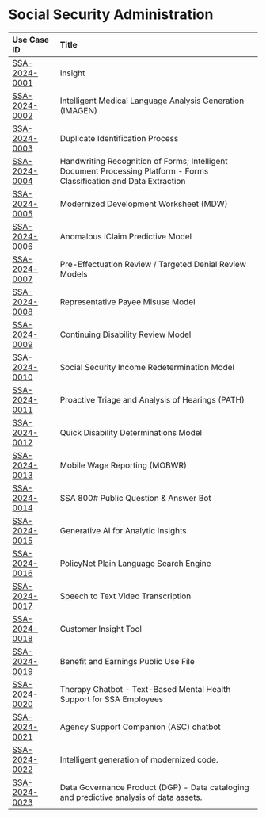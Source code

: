 # Social Security Administration
| Use Case ID | Title |
|:----------- |:----- |
| [SSA-2024-0001](<../individual/SSA-2024-0001.md>) | Insight |
| [SSA-2024-0002](<../individual/SSA-2024-0002.md>) | Intelligent Medical Language Analysis Generation (IMAGEN) |
| [SSA-2024-0003](<../individual/SSA-2024-0003.md>) | Duplicate Identification Process |
| [SSA-2024-0004](<../individual/SSA-2024-0004.md>) | Handwriting Recognition of Forms; Intelligent Document Processing Platform - Forms Classification and Data Extraction |
| [SSA-2024-0005](<../individual/SSA-2024-0005.md>) | Modernized Development Worksheet (MDW) |
| [SSA-2024-0006](<../individual/SSA-2024-0006.md>) | Anomalous iClaim Predictive Model |
| [SSA-2024-0007](<../individual/SSA-2024-0007.md>) | Pre-Effectuation Review / Targeted Denial Review Models |
| [SSA-2024-0008](<../individual/SSA-2024-0008.md>) | Representative Payee Misuse Model |
| [SSA-2024-0009](<../individual/SSA-2024-0009.md>) | Continuing Disability Review Model |
| [SSA-2024-0010](<../individual/SSA-2024-0010.md>) | Social Security Income Redetermination Model |
| [SSA-2024-0011](<../individual/SSA-2024-0011.md>) | Proactive Triage and Analysis of Hearings (PATH) |
| [SSA-2024-0012](<../individual/SSA-2024-0012.md>) | Quick Disability Determinations Model |
| [SSA-2024-0013](<../individual/SSA-2024-0013.md>) | Mobile Wage Reporting (MOBWR) |
| [SSA-2024-0014](<../individual/SSA-2024-0014.md>) | SSA 800# Public Question & Answer Bot |
| [SSA-2024-0015](<../individual/SSA-2024-0015.md>) | Generative AI for Analytic Insights |
| [SSA-2024-0016](<../individual/SSA-2024-0016.md>) | PolicyNet Plain Language Search Engine |
| [SSA-2024-0017](<../individual/SSA-2024-0017.md>) | Speech to Text Video Transcription |
| [SSA-2024-0018](<../individual/SSA-2024-0018.md>) | Customer Insight Tool |
| [SSA-2024-0019](<../individual/SSA-2024-0019.md>) | Benefit and Earnings Public Use File |
| [SSA-2024-0020](<../individual/SSA-2024-0020.md>) | Therapy Chatbot - Text-Based Mental Health Support for SSA Employees |
| [SSA-2024-0021](<../individual/SSA-2024-0021.md>) | Agency Support Companion (ASC) chatbot |
| [SSA-2024-0022](<../individual/SSA-2024-0022.md>) | Intelligent generation of modernized code. |
| [SSA-2024-0023](<../individual/SSA-2024-0023.md>) | Data Governance Product (DGP) - Data cataloging and predictive analysis of data assets. |